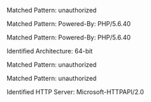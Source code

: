Matched Pattern: unauthorized

Matched Pattern: Powered-By: PHP/5.6.40

Matched Pattern: Powered-By: PHP/5.6.40

Identified Architecture: 64-bit

Matched Pattern: unauthorized

Matched Pattern: unauthorized

Identified HTTP Server: Microsoft-HTTPAPI/2.0

